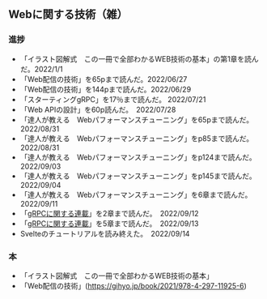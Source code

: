 ## Webに関する技術（雑）

### 進捗

- 「イラスト図解式　この一冊で全部わかるWEB技術の基本」の第1章を読んだ。2022/1/1
- 「Web配信の技術」を65pまで読んだ。2022/06/27
- 「Web配信の技術」を144pまで読んだ。2022/06/29
- 「スターティングgRPC」を17％まで読んだ。 2022/07/21
- 「Web APIの設計」を60p読んだ。　2022/07/28
- 「達人が教える　Webパフォーマンスチューニング」を65pまで読んだ。　2022/08/31
- 「達人が教える　Webパフォーマンスチューニング」をp85まで読んだ。　2022/08/31
- 「達人が教える　Webパフォーマンスチューニング」をp124まで読んだ。　2022/09/03
- 「達人が教える　Webパフォーマンスチューニング」をp145まで読んだ。　2022/09/04
- 「達人が教える　Webパフォーマンスチューニング」を6章まで読んだ。　2022/09/11
- 「[gRPCに関する連載](https://dev.to/techschoolguru/introduction-to-grpc-why-what-how-4194)」を2章まで読んだ。　2022/09/12
- 「[gRPCに関する連載](https://dev.to/techschoolguru/introduction-to-grpc-why-what-how-4194)」を5章まで読んだ。　2022/09/13
- Svelteのチュートリアルを読み終えた。　2022/09/14



### 本

- 「イラスト図解式　この一冊で全部わかるWEB技術の基本」
- 「Web配信の技術」(https://gihyo.jp/book/2021/978-4-297-11925-6)

